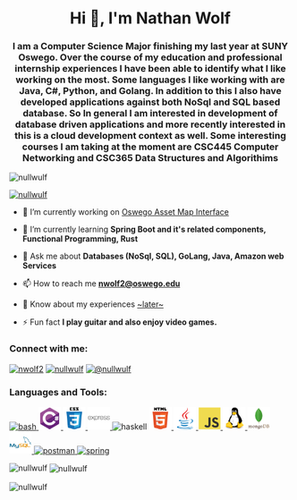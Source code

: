 <h1 align="center">Hi 👋, I'm Nathan Wolf</h1>
<h3 align="center">I am a Computer Science Major finishing my last year at SUNY Oswego.  Over the course of my education and professional internship experiences I have been able to identify what I like working on the most.  Some languages I like working with are Java, C#, Python, and Golang.  In addition to this I also have developed applications against both NoSql and SQL based database.  So In general I am interested in development of database driven applications and more recently interested in this is a cloud development context as well.  Some interesting courses I am taking at the moment are CSC445 Computer Networking and CSC365 Data Structures and Algorithims</h3>

<p align="left"> <img src="https://komarev.com/ghpvc/?username=nullwulf&label=Profile%20views&color=0e75b6&style=flat" alt="nullwulf" /> </p>

<p align="left"> <a href="https://github.com/ryo-ma/github-profile-trophy"><img src="https://github-profile-trophy.vercel.app/?username=nullwulf" alt="nullwulf" /></a> </p>

- 🔭 I’m currently working on [Oswego Asset Map Interface](https://github.com/NULLWulf/Oswego-Map-Interface-Data-Server)

- 🌱 I’m currently learning **Spring Boot and it's related components, Functional Programming, Rust**

<!-- - 👨‍💻 All of my projects are available at [nullwulf.github.io/](https://nullwulf.github.io/)
 -->
- 💬 Ask me about **Databases (NoSql, SQL), GoLang, Java, Amazon web Services**
- 📫 How to reach me **nwolf2@oswego.edu**

- 📄 Know about my experiences [~later~](~later~)

- ⚡ Fun fact **I play guitar and also enjoy video games.**

<h3 align="left">Connect with me:</h3>
<p align="left">
<a href="https://linkedin.com/in/nwolf2" target="blank"><img align="center" src="https://raw.githubusercontent.com/rahuldkjain/github-profile-readme-generator/master/src/images/icons/Social/linked-in-alt.svg" alt="nwolf2" height="30" width="40" /></a>
<a href="https://stackoverflow.com/users/nullwulf" target="blank"><img align="center" src="https://raw.githubusercontent.com/rahuldkjain/github-profile-readme-generator/master/src/images/icons/Social/stack-overflow.svg" alt="nullwulf" height="30" width="40" /></a>
<a href="https://medium.com/@nullwulf" target="blank"><img align="center" src="https://raw.githubusercontent.com/rahuldkjain/github-profile-readme-generator/master/src/images/icons/Social/medium.svg" alt="@nullwulf" height="30" width="40" /></a>
</p>

<h3 align="left">Languages and Tools:</h3>
<p align="left"> <a href="https://www.gnu.org/software/bash/" target="_blank" rel="noreferrer"> <img src="https://www.vectorlogo.zone/logos/gnu_bash/gnu_bash-icon.svg" alt="bash" width="40" height="40"/> </a> <a href="https://www.w3schools.com/cpp/" target="_blank" rel="noreferrer"> </a> <a href="https://www.w3schools.com/cs/" target="_blank" rel="noreferrer"> <img src="https://raw.githubusercontent.com/devicons/devicon/master/icons/csharp/csharp-original.svg" alt="csharp" width="40" height="40"/> </a> <a href="https://www.w3schools.com/css/" target="_blank" rel="noreferrer"> <img src="https://raw.githubusercontent.com/devicons/devicon/master/icons/css3/css3-original-wordmark.svg" alt="css3" width="40" height="40"/> </a> <a href="https://expressjs.com" target="_blank" rel="noreferrer"> <img src="https://raw.githubusercontent.com/devicons/devicon/master/icons/express/express-original-wordmark.svg" alt="express" width="40" height="40"/> </a>  <img src="https://upload.wikimedia.org/wikipedia/commons/1/1c/Haskell-Logo.svg" alt="haskell" width="40" height="40"/> </a> <a href="https://www.w3.org/html/" target="_blank" rel="noreferrer"> <img src="https://raw.githubusercontent.com/devicons/devicon/master/icons/html5/html5-original-wordmark.svg" alt="html5" width="40" height="40"/> </a> <a href="https://www.java.com" target="_blank" rel="noreferrer"> <img src="https://raw.githubusercontent.com/devicons/devicon/master/icons/java/java-original.svg" alt="java" width="40" height="40"/> </a> <a href="https://developer.mozilla.org/en-US/docs/Web/JavaScript" target="_blank" rel="noreferrer"> <img src="https://raw.githubusercontent.com/devicons/devicon/master/icons/javascript/javascript-original.svg" alt="javascript" width="40" height="40"/> </a> <a href="https://www.linux.org/" target="_blank" rel="noreferrer"> <img src="https://raw.githubusercontent.com/devicons/devicon/master/icons/linux/linux-original.svg" alt="linux" width="40" height="40"/> </a> <a href="https://www.mongodb.com/" target="_blank" rel="noreferrer"> <img src="https://raw.githubusercontent.com/devicons/devicon/master/icons/mongodb/mongodb-original-wordmark.svg" alt="mongodb" width="40" height="40"/> </a> <a href="https://www.mysql.com/" target="_blank" rel="noreferrer"> <img src="https://raw.githubusercontent.com/devicons/devicon/master/icons/mysql/mysql-original-wordmark.svg" alt="mysql" width="40" height="40"/> </a> <a href="https://postman.com" target="_blank" rel="noreferrer"> <img src="https://www.vectorlogo.zone/logos/getpostman/getpostman-icon.svg" alt="postman" width="40" height="40"/> </a> <a href="https://spring.io/" target="_blank" rel="noreferrer"> <img src="https://www.vectorlogo.zone/logos/springio/springio-icon.svg" alt="spring" width="40" height="40"/> </a> </p>

<p><img align="left" src="https://github-readme-stats.vercel.app/api/top-langs/?username=nullwulf&show_icons=true&locale=en&langs_count=10" alt="nullwulf" /></p>

<p>&nbsp;<img align="center" src="https://github-readme-stats.vercel.app/api?username=nullwulf&show_icons=true&locale=en" alt="nullwulf" /></p>

<p><img align="center" src="https://github-readme-streak-stats.herokuapp.com/?user=nullwulf&" alt="nullwulf" /></p>

<!-- [![](https://raw.githubusercontent.com/NULLWulf/NULLWulf/master/profile-summary-card-output/solarized_dark/0-profile-details.svg)](https://github.com/vn7n24fzkq/github-profile-summary-cards)
[![](https://raw.githubusercontent.com/NULLWulf/NULLWulf/master/profile-summary-card-output/solarized_dark/1-repos-per-language.svg)](https://github.com/vn7n24fzkq/github-profile-summary-cards) [![](https://raw.githubusercontent.com/NULLWulf/NULLWulf/master/profile-summary-card-output/solarized_dark/2-most-commit-language.svg)](https://github.com/vn7n24fzkq/github-profile-summary-cards)
[![](https://raw.githubusercontent.com/NULLWulf/NULLWulf/master/profile-summary-card-output/solarized_dark/3-stats.svg)](https://github.com/vn7n24fzkq/github-profile-summary-cards) [![](https://raw.githubusercontent.com/NULLWulf/NULLWulf/master/profile-summary-card-output/solarized_dark/4-productive-time.svg)](https://github.com/vn7n24fzkq/github-profile-summary-cards)
 -->
